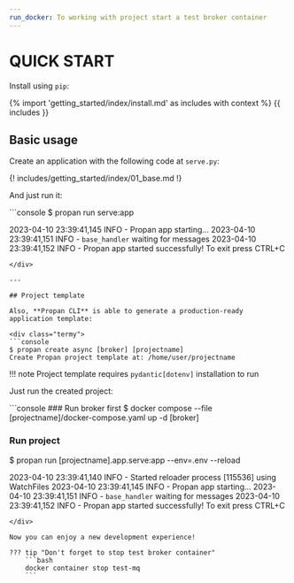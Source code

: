 ```yaml
---
run_docker: To working with project start a test broker container
---
```


# QUICK START

Install using `pip`:

{% import 'getting_started/index/install.md' as includes with context %}
{{ includes }}

## Basic usage

Create an application with the following code at `serve.py`:

{! includes/getting_started/index/01_base.md !}

And just run it:

<div class="termy">
```console
$ propan run serve:app

2023-04-10 23:39:41,145 INFO     - Propan app starting...
2023-04-10 23:39:41,151 INFO     - `base_handler` waiting for messages
2023-04-10 23:39:41,152 INFO     - Propan app started successfully! To exit press CTRL+C
```
</div>

---

## Project template

Also, **Propan CLI** is able to generate a production-ready application template:

<div class="termy">
```console
$ propan create async [broker] [projectname]
Create Propan project template at: /home/user/projectname
```
</div>

!!! note
    Project template requires `pydantic[dotenv]` installation to run

Just run the created project:

<div class="termy">
```console
### Run broker first
$ docker compose --file [projectname]/docker-compose.yaml up -d [broker]

### Run project
$ propan run [projectname].app.serve:app --env=.env --reload

2023-04-10 23:39:41,140 INFO     - Started reloader process [115536] using WatchFiles
2023-04-10 23:39:41,145 INFO     - Propan app starting...
2023-04-10 23:39:41,151 INFO     - `base_handler` waiting for messages
2023-04-10 23:39:41,152 INFO     - Propan app started successfully! To exit press CTRL+C
```
</div>

Now you can enjoy a new development experience!

??? tip "Don't forget to stop test broker container"
    ```bash
    docker container stop test-mq
    ```
